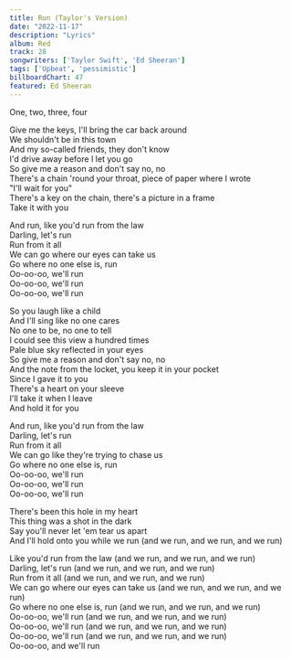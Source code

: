```yaml
---
title: Run (Taylor's Version)
date: "2022-11-17"
description: "Lyrics"
album: Red
track: 28
songwriters: ['Taylor Swift', 'Ed Sheeran']
tags: ['Upbeat', 'pessimistic']
billboardChart: 47
featured: Ed Sheeran
---
```

<p className="intro">
One, two, three, four <br />
</p>
<p className="verse-one">
Give me the keys, I'll bring the car back around <br />
We shouldn't be in this town <br />
And my so-called friends, they don't know <br />
I'd drive away before I let you go <br />
So give me a reason and don't say no, no <br />
There's a chain 'round your throat, piece of paper where I wrote <br />
"I'll wait for you" <br />
There's a key on the chain, there's a picture in a frame <br />
Take it with you <br />
</p>
<p className="chorus">
And run, like you'd run from the law <br />
Darling, let's run <br />
Run from it all <br />
We can go where our eyes can take us <br />
Go where no one else is, run <br />
Oo-oo-oo, we'll run <br />
Oo-oo-oo, we'll run <br />
Oo-oo-oo, we'll run <br />
</p>
<p className="verse-two">
So you laugh like a child <br />
And I'll sing like no one cares <br />
No one to be, no one to tell <br />
I could see this view a hundred times <br />
Pale blue sky reflected in your eyes <br />
So give me a reason and don't say no, no <br />
And the note from the locket, you keep it in your pocket <br />
Since I gave it to you <br />
There's a heart on your sleeve <br />
I'll take it when I leave <br />
And hold it for you <br />
</p>
<p className="chorus">
And run, like you'd run from the law <br />
Darling, let's run <br />
Run from it all <br />
We can go like they're trying to chase us <br />
Go where no one else is, run <br />
Oo-oo-oo, we'll run <br />
Oo-oo-oo, we'll run <br />
Oo-oo-oo, we'll run <br />
</p>
<p className="bridge">
There's been this hole in my heart <br />
This thing was a shot in the dark <br />
Say you'll never let 'em tear us apart <br />
And I'll hold onto you while we run (and we run, and we run, and we run) <br />
</p>
<p className="chorus">
Like you'd run from the law (and we run, and we run, and we run) <br />
Darling, let's run (and we run, and we run, and we run) <br />
Run from it all (and we run, and we run, and we run) <br />
We can go where our eyes can take us (and we run, and we run, and we run) <br />
Go where no one else is, run (and we run, and we run, and we run) <br />
Oo-oo-oo, we'll run (and we run, and we run, and we run) <br />
Oo-oo-oo, we'll run (and we run, and we run, and we run)<br />
Oo-oo-oo, we'll run (and we run, and we run, and we run)<br />
Oo-oo-oo, and we'll run <br />
</p>